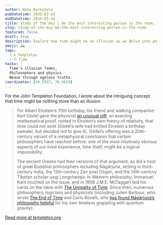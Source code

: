 ```yaml
---
author: Nate Barksdale
pubDatetime: 2025-03-14
modDatetime: 2025-03-14
title: Study of the Day | Be the most interesting person in the room.
slug: study-of-the-day-be-the-most-interesting-person-in-the-room
featured: false
draft: true
description: Explore how time might be an illusion as we delve into philosophical and scientific debates from ancient Greece to modern physics.
emoji: 🕰️
tags:
  - 🌀 Templeton
  - ⏰ Time
haiku: |
  Time's illusion fades,  
  Philosophers and physics  
  Weave through ageless truths.
coordinates: [20.5937, 78.9629]
---
```


For the John Templeton Foundation, I wrote about the intriguing concept that time might be nothing more than an illusion.

> For Albert Einstein’s 70th birthday, his friend and walking companion Kurt Gödel gave the physicist [an unusual gift](https://www.newyorker.com/magazine/2005/02/28/time-bandits-2): an exacting mathematical proof, rooted in Einstein’s own theory of relativity, that time could not exist (Gödel’s wife had knitted Einstein a birthday sweater, but decided not to give it). Gödel’s offering was a 20th-century variant of a metaphysical conclusion that certain philosophers have reached before: one of the most intuitively obvious aspects of our lived experience, time itself, might be a logical impossibility.
>
> The ancient Greeks had their versions of that argument, as did a host of great Buddhist philosophers including Nāgārjuna, writing in third-century India, the 13th-century Zen poet Dōgen, and the 14th-century Tibetan scholar-yogi Longchenpa. In Western philosophy, Immanuel Kant touched on the issue, and in 1908 J.M.E. McTaggart laid his cards on the table with [The Unreality of Time](https://en.wikipedia.org/wiki/The_Unreality_of_Time)*.* Since then, numerous philosophers, logicians and physicists (including Julien Barbour, who wrote [The End of Time](https://bookshop.org/p/books/the-end-of-time-the-next-revolution-in-physics/18860198?ean=9780195145922) and Carlo Rovelli, who [has found Nāgārjuna’s philosophy helpful](https://www.templeton.org/news/what-does-a-1800-year-old-buddhist-classic-have-to-say-about-quantum-physics-and-the-nature-of-reality) for his own timeless grappling with quantum gravity).

[Read more at templeton.org](https://www.templeton.org/news/timeless-truths)
